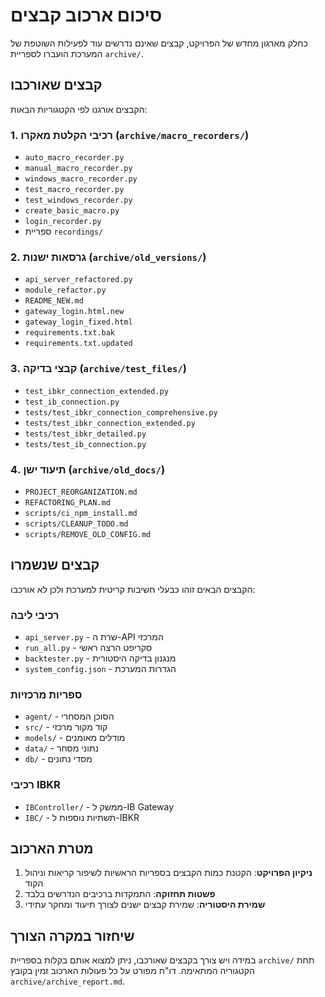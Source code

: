 # סיכום ארכוב קבצים

כחלק מארגון מחדש של הפרויקט, קבצים שאינם נדרשים עוד לפעילות השוטפת של המערכת הועברו לספריית `archive/`.

## קבצים שאורכבו

הקבצים אורגנו לפי הקטגוריות הבאות:

### 1. רכיבי הקלטת מאקרו (`archive/macro_recorders/`)
- `auto_macro_recorder.py`
- `manual_macro_recorder.py`
- `windows_macro_recorder.py`
- `test_macro_recorder.py`
- `test_windows_recorder.py`
- `create_basic_macro.py`
- `login_recorder.py`
- ספריית `recordings/`

### 2. גרסאות ישנות (`archive/old_versions/`)
- `api_server_refactored.py`
- `module_refactor.py`
- `README_NEW.md`
- `gateway_login.html.new`
- `gateway_login_fixed.html`
- `requirements.txt.bak`
- `requirements.txt.updated`

### 3. קבצי בדיקה (`archive/test_files/`)
- `test_ibkr_connection_extended.py`
- `test_ib_connection.py`
- `tests/test_ibkr_connection_comprehensive.py`
- `tests/test_ibkr_connection_extended.py`
- `tests/test_ibkr_detailed.py`
- `tests/test_ib_connection.py`

### 4. תיעוד ישן (`archive/old_docs/`)
- `PROJECT_REORGANIZATION.md`
- `REFACTORING_PLAN.md`
- `scripts/ci_npm_install.md`
- `scripts/CLEANUP_TODO.md`
- `scripts/REMOVE_OLD_CONFIG.md`

## קבצים שנשמרו

הקבצים הבאים זוהו כבעלי חשיבות קריטית למערכת ולכן לא אורכבו:

### רכיבי ליבה
- `api_server.py` - שרת ה-API המרכזי
- `run_all.py` - סקריפט הרצה ראשי
- `backtester.py` - מנגנון בדיקה היסטורית
- `system_config.json` - הגדרות המערכת

### ספריות מרכזיות
- `agent/` - הסוכן המסחרי
- `src/` - קוד מקור מרכזי
- `models/` - מודלים מאומנים
- `data/` - נתוני מסחר
- `db/` - מסדי נתונים

### רכיבי IBKR
- `IBController/` - ממשק ל-IB Gateway
- `IBC/` - תשתיות נוספות ל-IBKR

## מטרת הארכוב

1. **ניקיון הפרויקט**: הקטנת כמות הקבצים בספריות הראשיות לשיפור קריאות וניהול הקוד
2. **פשטות תחזוקה**: התמקדות ברכיבים הנדרשים בלבד
3. **שמירת היסטוריה**: שמירת קבצים ישנים לצורך תיעוד ומחקר עתידי

## שיחזור במקרה הצורך

במידה ויש צורך בקבצים שאורכבו, ניתן למצוא אותם בקלות בספריית `archive/` תחת הקטגוריה המתאימה.
דו"ח מפורט על כל פעולות הארכוב זמין בקובץ `archive/archive_report.md`.
